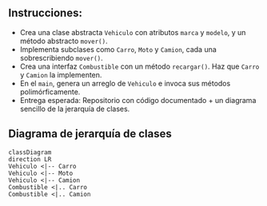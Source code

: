 ## Instrucciones:
- Crea una clase abstracta `Vehiculo` con atributos `marca` y `modelo`, y un método abstracto `mover()`.
- Implementa subclases como  `Carro`, `Moto` y `Camion`, cada una sobrescribiendo `mover()`.
- Crea una interfaz `Combustible` con un método `recargar()`. Haz que `Carro` y `Camion` la implementen.
- En el `main`, genera un arreglo de `Vehiculo` e invoca sus métodos polimórficamente.
- Entrega esperada: Repositorio con código documentado + un diagrama sencillo de la jerarquía de clases.

## Diagrama de jerarquía de clases

```mermaid
classDiagram
direction LR
Vehiculo <|-- Carro
Vehiculo <|-- Moto
Vehiculo <|-- Camion
Combustible <|.. Carro
Combustible <|.. Camion